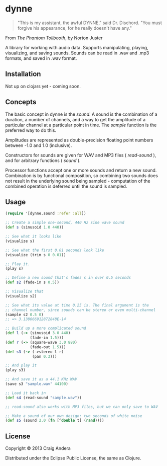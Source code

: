 # dynne

> "This is my assistant, the awful DYNNE," said Dr. Dischord.
> "You must forgive his appearance, for he really doesn't have any."

From _The Phantom Tollbooth_, by Norton Juster

A library for working with audio data. Supports manipulating, playing,
visualizing, and saving sounds. Sounds can be read in .wav and .mp3
formats, and saved in .wav format.

## Installation

Not up on clojars yet - coming soon.

## Concepts

The basic concept in dynne is the _sound_. A sound is the combination
of a duration, a number of channels, and a way to get the amplitude of
a particular channel at a particular point in time. The
_sample_ function is the preferred way to do this.

Amplitudes are represented as double-precision floating point numbers
between -1.0 and 1.0 (inclusive).

Constructors for sounds are given for WAV and MP3 files
( _read-sound_ ), and for arbitrary functions ( _sound_ ).

Processor functions accept one or more sounds and return a new sound.
Combination is by functional composition, so combining two sounds does
not result in the underlying sound being sampled - computation of the
combined operation is deferred until the sound is sampled.

## Usage

```clojure
(require '[dynne.sound :refer :all])

;; Create a simple one-second, 440 Hz sine wave sound
(def s (sinusoid 1.0 440))

;; See what it looks like
(visualize s)

;; See what the first 0.01 seconds look like
(visualize (trim s 0 0.01))

;; Play it.
(play s)

;; Define a new sound that's fades s in over 0.5 seconds
(def s2 (fade-in s 0.5))

;; Visualize that
(visualize s2)

;; See what its value at time 0.25 is. The final argument is the
;; channel number, since sounds can be stereo or even multi-channel
(sample s2 0.5 0)
;; => 3.138066912872848E-14

;; Build up a more complicated sound
(def l (-> (sinusoid 3.0 440)
           (fade-in 1.5)))
(def r (-> (square-wave 3.0 880)
           (fade-out 1.5)))
(def s3 (-> (->stereo l r)
            (pan 0.3)))

;; And play it
(play s3)

;; And save it as a 44.1 KHz WAV
(save s3 "sample.wav" 44100)

;; Load it back in
(def s4 (read-sound "sample.wav"))

;; read-sound also works with MP3 files, but we can only save to WAV

;; Make a sound of our own design: two seconds of white noise
(def s5 (sound 2.0 (fn [^double t] (rand))))
```

## License

Copyright © 2013 Craig Andera

Distributed under the Eclipse Public License, the same as Clojure.
